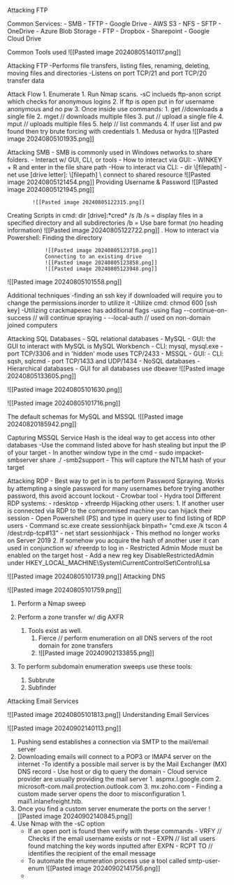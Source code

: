 Attacking FTP

Common Services:
	- SMB        - TFTP         - Google Drive         - AWS S3
	- NFS         - SFTP         - OneDrive               - Azure Blob Storage
	- FTP          - Dropbox   - Sharepoint            - Google Cloud Drive

Common Tools used
	![[Pasted image 20240805140117.png]]
	

Attacking FTP
	-Performs file transfers, listing files, renaming, deleting, moving files and directories
	-Listens on port TCP/21 and port TCP/20 transfer data

Attack Flow
	1. Enumerate
		1. Run Nmap scans. 
			-sC inclueds ftp-anon script which checks for anonymous logins
		2. If ftp is open put in for username anonymous and no pw
		3. Once inside use commands:
			1.  get //downloads a single file
			2. mget // downloads multiple files
			3. put // upload a single file
			4. mput // uploads multiple files
			5. help // list commands
		4.  If user list and pw found then try brute forcing with credentials
			1.  Medusa or hydra
![[Pasted image 20240805101935.png]]

Attacking SMB
	- SMB is commonly used in Windows networks to share folders.
	- Interact w/ GUI, CLI, or tools
		- How to interact via GUI:
			- WINKEY + R and enter in the file share path
		-How to interact via CLI:
			- dir \\[filepath]
			- net use [drive letter]: \\[filepath]   \\ connect to shared resource
			![[Pasted image 20240805121454.png]]
			Providing Username & Password
			![[Pasted image 20240805121945.png]]

			![[Pasted image 20240805122315.png]]

Creating Scripts in cmd:
	dir [drive]:\*cred* /s /b
			/s = display files in a specified directory and all subdirectories
			/b = Use bare format (no heading information)
			![[Pasted image 20240805122722.png]]
			.
			How to interact via Powershell:
					Finding the directory
				
				![[Pasted image 20240805123710.png]]
				Connecting to an existing drive
				![[Pasted image 20240805123858.png]]
				![[Pasted image 20240805123948.png]]



![[Pasted image 20240805101558.png]]

Additional techniques
	-finding an ssh key if downloaded will require you to change the permissions inorder to utilize it
		-Utilize cmd:  chmod 600 [ssh key]
	-Utilizing crackmapexec has additional flags
		-using flag --continue-on-success // will continue spraying
		- --local-auth // used on non-domain joined computers	


Attacking SQL Databases
	- SQL relational databases
		- MySQL
			- GUI: the GUI to interact with MySQL is MySQL Workbench
			- CLI: mysql, mysql.exe
			- port TCP/3306 and in 'hidden' mode uses TCP/2433
		- MSSQL
			- GUI:
			- CLI: sqsh, sqlcmd
			- port TCP/1433 and UDP/1434
	- NoSQL databases
	- Hierarchical databases
			- GUI for all databases use dbeaver
			 ![[Pasted image 20240805133605.png]]
			 

![[Pasted image 20240805101630.png]]

![[Pasted image 20240805101716.png]]

The default schemas for MySQL and MSSQL
![[Pasted image 20240820185942.png]]

Capturing MSSQL Service Hash is the ideal way to get access into other databases
	-Use the command listed above for hash stealing but input the IP of your target
	- In another window type in the cmd
			- sudo impacket-smbserver share ./ -smb2support
			- This will capture the NTLM hash of your target


Attacking RDP
	- Best way to get in is to perform Password Spraying. Works by attempting a single password for many usernames before trying another password, this avoid account lockout
		- Crowbar tool
		- Hydra tool
	Different RDP systems:
			- rdesktop
			- xfreerdp
	Hijacking other users:
			1. If another user is connected via RDP to the compromised machine you can hijack their session
					- Open Powershell (PS) and type in query user to find listing of RDP users
					- Command sc.exe create sessionhijack binpath= "cmd.exe /k tscon 4 /dest:rdp-tcp#13"
					- net start sessionhijack
					- This method no longer works on Server 2019
			2. If somehow you acquire the hash of another user it can used in conjunction w/ xfreerdp to log in
					- Restricted Admin Mode must be enabled on the target host
					- Add a new reg key DisableRestrictedAdmin under HKEY_LOCAL_MACHINE\System\CurrentControlSet\Control\Lsa



![[Pasted image 20240805101739.png]]
Attacking DNS



![[Pasted image 20240805101759.png]]
1. Perform a Nmap sweep
2. Perform a zone transfer w/ dig AXFR
	1. Tools exist as well. 
		1. Fierce // perform enumeration on all DNS servers of the root domain for zone transfers
		2. ![[Pasted image 20240902133855.png]]

3. To perform subdomain enumeration sweeps use these tools:
	1. Subbrute
	2. Subfinder

Attacking Email Services



![[Pasted image 20240805101813.png]]
Understanding Email Services

![[Pasted image 20240902140113.png]]
1. Pushing send establishes a connection via SMTP to the mail/email server
2. Downloading emails will connect to a POP3 or IMAP4 server on the internet
		-To identify a possible mail server is by the Mail Exchanger (MX) DNS record
		- Use host or dig to query the domain
			- Cloud service provider are usually providing the mail server
				1. aspmx.l.google.com
				2. microsoft-com.mail.protection.outlook.com
				3. mx.zoho.com
			- Finding a custom made server opens the door to misconfiguration
				1. mail1.inlanefreight.htb.
3. Once you find a custom server enumerate the ports on the server
		![[Pasted image 20240902140845.png]]
4. Use Nmap with the -sC option
	- If an open port is found then verify with these commands
			- VRFY     // Checks if the email username exists or not
			- EXPN    // list all users found matching the key words inputted after EXPN
			- RCPT TO   // identifies the recipient of the email message
	- To automate the enumeration process use a tool called smtp-user-enum
	 ![[Pasted image 20240902141756.png]]
	- 